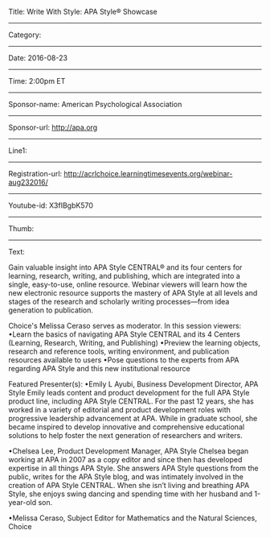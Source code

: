 Title: Write With Style: APA Style® Showcase

----

Category: 

----

Date: 2016-08-23

----

Time: 2:00pm ET

----

Sponsor-name: American Psychological Association

----

Sponsor-url: http://apa.org

----

Line1: 

----

Registration-url: http://acrlchoice.learningtimesevents.org/webinar-aug232016/

----

Youtube-id: X3fIBgbK570

----

Thumb: 

----

Text: 

Gain valuable insight into APA Style CENTRAL® and its four centers for learning, research, writing, and publishing, which are integrated into a single, easy-to-use, online resource. Webinar viewers will learn how the new electronic resource supports the mastery of APA Style at all levels and stages of the research and scholarly writing processes—from idea generation to publication. 

Choice's Melissa Ceraso serves as moderator. In this session viewers:
•Learn the basics of navigating APA Style CENTRAL and its 4 Centers (Learning, Research, Writing, and Publishing)
•Preview the learning objects, research and reference tools, writing environment, and publication resources available to users
•Pose questions to the experts from APA regarding APA Style and this new institutional resource

Featured Presenter(s):
•Emily L Ayubi, Business Development Director, APA Style
Emily leads content and product development for the full APA Style product line, including APA Style CENTRAL. For the past 12 years, she has worked in a variety of editorial and product development roles with progressive leadership advancement at APA. While in graduate school, she became inspired to develop innovative and comprehensive educational solutions to help foster the next generation of researchers and writers.
 
•Chelsea Lee, Product Development Manager, APA Style
Chelsea began working at APA in 2007 as a copy editor and since then has developed expertise in all things APA Style. She answers APA Style questions from the public, writes for the APA Style blog, and was intimately involved in the creation of APA Style CENTRAL. When she isn’t living and breathing APA Style, she enjoys swing dancing and spending time with her husband and 1-year-old son.
 
•Melissa Ceraso, Subject Editor for Mathematics and the Natural Sciences, Choice